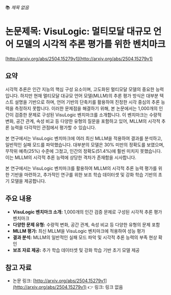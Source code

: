 📚 *제목 없음*

# 논문제목: VisuLogic: 멀티모달 대규모 언어 모델의 시각적 추론 평가를 위한 벤치마크

[http://arxiv.org/abs/2504.15279v1](http://arxiv.org/abs/2504.15279v1)

## 요약

시각적 추론은 인간 지능의 핵심 구성 요소이며, 고도화된 멀티모달 모델의 중요한 능력입니다. 하지만 현재 멀티모달 대규모 언어 모델(MLLM)의 추론 평가 방식은 대부분 텍스트 설명을 기반으로 하며, 언어 기반의 단축키를 활용하여 진정한 시각 중심의 추론 능력을 측정하지 못합니다. 이러한 문제점을 해결하기 위해, 본 논문에서는 1,000개의 인간이 검증한 문제로 구성된 VisuLogic 벤치마크를 소개합니다. 이 벤치마크는 수량적 변화, 공간 관계, 속성 비교 등 다양한 유형의 질문을 포함하고 있어, MLLM의 시각적 추론 능력을 다각적인 관점에서 평가할 수 있습니다.

본 연구에서는 VisuLogic 벤치마크에 여러 최신 MLLM을 적용하여 결과를 분석하고, 일반적인 실패 모드를 파악했습니다. 대부분의 모델은 30% 미만의 정확도를 보였으며, 무작위 예측(25%) 수준에 그쳤고, 인간의 정확도(51.4%)에 훨씬 미치지 못했습니다. 이는 MLLM의 시각적 추론 능력에 상당한 격차가 존재함을 시사합니다.

본 연구에서는 VisuLogic 벤치마크를 활용하여 MLLM의 시각적 추론 능력 평가를 위한 기반을 마련하고, 추가적인 연구를 위한 보조 학습 데이터셋 및 강화 학습 기반의 초기 모델을 제공합니다.

## 주요 내용

*   **VisuLogic 벤치마크 소개:** 1,000개의 인간 검증 문제로 구성된 시각적 추론 평가 벤치마크
*   **다양한 문제 유형:** 수량적 변화, 공간 관계, 속성 비교 등 다양한 유형의 문제 포함
*   **MLLM 평가:** 최신 MLLM을 VisuLogic 벤치마크에 적용하여 성능 평가
*   **결과 분석:** MLLM의 일반적인 실패 모드 파악 및 시각적 추론 능력의 부족 현상 확인
*   **보조 자료 제공:** 추가 학습 데이터셋 및 강화 학습 기반 초기 모델 제공

## 참고 자료

*   논문 링크: [http://arxiv.org/abs/2504.15279v1](http://arxiv.org/abs/2504.15279v1)
👉 링크: 링크 없음